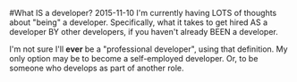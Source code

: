 #What IS a developer?
2015-11-10
I'm currently having LOTS of thoughts about "being" a developer. Specifically, what it takes to get hired AS a developer BY other developers, if you haven't already BEEN a developer.

I'm not sure I'll **ever** be a "professional developer", using that definition. My only option may be to become a self-employed developer. Or, to be someone who develops as part of another role.